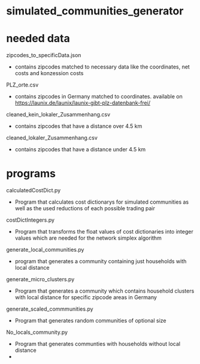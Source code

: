 # simulated_communities_generator


# needed data

zipcodes_to_specificData.json
- contains zipcodes matched to necessary data like the coordinates, net costs and konzession costs

PLZ_orte.csv
- contains zipcodes in Germany matched to coordinates.
  available on https://launix.de/launix/launix-gibt-plz-datenbank-frei/

cleaned_kein_lokaler_Zusammenhang.csv
- contains zipcodes that have a distance over 4.5 km

cleaned_lokaler_Zusammenhang.csv
- contains zipcodes that have a distance under 4.5 km

# programs

calculatedCostDict.py
-	Program that calculates cost dictionarys for simulated communities as well as the used reductions
  of each possible trading pair


costDictIntegers.py
-	Program that transforms the float values of cost dictionaries into integer values which are needed for
  the network simplex algorithm


generate_local_communities.py
-	program that generates a community containing just households with local distance 


generate_micro_clusters.py
-	Program that generates a community which contains household clusters with local distance
  for specific zipcode areas in Germany


generate_scaled_commmunities.py
-	Program that generates random communities of optional size


No_locals_community.py
- Program that generates communties with households without local distance
- 

